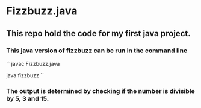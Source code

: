# Fizzbuzz.java

## This repo hold the code for my first java project.

### This java version of fizzbuzz can be run in the command line
``
javac Fizzbuzz.java


java fizzbuzz
``
### The output is determined by checking if the number is divisible by 5, 3 and 15.
